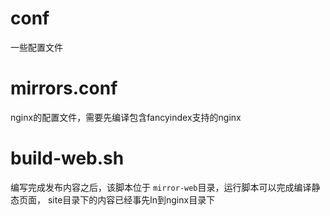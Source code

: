 # conf
一些配置文件


# mirrors.conf
nginx的配置文件，需要先编译包含fancyindex支持的nginx


# build-web.sh
编写完成发布内容之后，该脚本位于 `mirror-web`目录，运行脚本可以完成编译静态页面， site目录下的内容已经事先ln到nginx目录下

